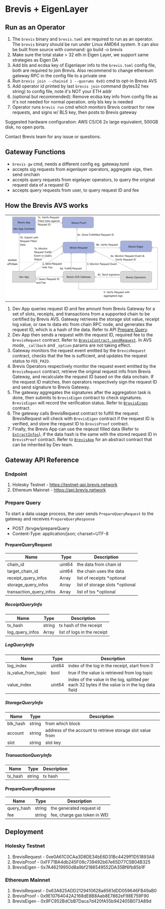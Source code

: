# Brevis + EigenLayer
## Run as an Operator
1. The `brevis` binary and `brevis.toml` are required to run as an operator. The `brevis` binary should be run under Linux AMD64 system. It can also be built from source with command: go build -o brevis
2. Make sure the total stake > 32 eth in Eigen Layer, we support same strategies as Eigen DA
3. Add bls and ecdsa key of Eigenlayer info to the `brevis.toml` config file, both are required to join Brevis. Also recommend to change ethereum gateway RPC in the config file to a private one
4. Run `brevis join --chainid 1 --quorums 0x01` cmd to opt-in Brevis AVS
5. Add operator id printed by last `brevis join` command (bytes32 hex string) to config file, note it's NOT your ETH addr
6. (optional but recommended): Remove ecdsa key info from config file as it's not needed for normal operation. only bls key is needed
7. Operator runs `brevis run` cmd which monitors Brevis contract for new requests, and signs w/ BLS key, then posts to Brevis gateway

Suggested hardware configuration: AWS C5/C6 2x large equivalent, 500GB disk, no open ports.

Contact Brevis team for any issue or questions. 

## Gateway Functions
- `brevis gw` cmd, needs a different config eg. gateway.toml
- accepts sig requests from eigenlayer operators, aggregate sigs, then send onchain
- accepts query requests from eigelayer operators, to query the original request data of a request ID
- accepts query requests from user, to query request ID and fee

## How the Brevis AVS works
<table><tr><td bgcolor='white'><img src="AVS.png"/></td></tr></table>

1. Dev App queries request ID and fee amount from Brevis Gateway for a set of slots, receipts, and transactions from a supported chain to be certified by Brevis AVS. Gateway retrieves the storage slot value, receipt log value, or raw tx data etc from chain RPC node, and generates the request ID, which is a hash of the data. Refer to API [Prepare Query](#prepare-query).
2. Dev App then sends a request with the request ID, required fee to the `BrevisRequest` contract. Refer to [`BrevisContract.sendRequest`](https://github.com/brevis-network/brevis-contracts-avs/blob/main/contracts/core/BrevisRequest.sol#L77-L94). In AVS mode, `_callback` and `_option` params are not taking effect. 
3. Gateway monitors the request event emitted by the `BrevisRequest` contract, checks that the fee is sufficient, and updates the request status to `FEE_PAID`.
4. Brevis Operators respectively monitor the request event emitted by the `BrevisRequest` contract, retrieve the original request info from Brevis Gateway, and recalculate the request ID based on the data onchain. If the request ID matches, then operators respectively sign the request ID and send signature to Brevis Gateway. 
5. The gateway aggregates the signatures after the aggregation task is done, then submits to `BrevisEigen` contract to check signatures. `BrevisEigen` will record the verification status. Refer to [`BrevisEigen`](https://github.com/brevis-network/eigenlayer-middleware/blob/mybrv/src/BrevisEigen.sol) contract.
6. The gateway calls BrevisRequest contract to fulfill the request. BrevisRequest will check with `BrevisEigen` contract if the request ID is verified, and store the request ID to `BrevisProof` contract.
7. Finally, the Brevis App can use the reqeust filled data (Refer to [`ExtractInfos`](https://github.com/brevis-network/brevis-contracts-avs/blob/main/contracts/lib/Lib.sol#L37-L41)), if the data hash is the same with the stored request ID in `BrevisProof` contract. Refer to [`BrevisApp`](https://github.com/brevis-network/brevis-contracts-avs/blob/main/contracts/core/BrevisApp.sol) for an abstract contract that can be inherited by Dev team.

## Gateway API Reference

### Endpoint
1) Holesky Testnet - https://testnet-api.brevis.network
2) Ethereum Mainnet - https://api.brevis.network

### Prepare Query

To start a data usage process, the user sends `PrepareQueryRequest` to the gateway and receives `PrepareQueryResponse`

* POST /brvgw/prepareQuery
* Content-Type: application/json; charset=UTF-8

#### PrepareQueryRequest

| Name | Type | Description |
| ---- | ---- | ---- |
| chain_id | uint64 | the data from chain id |
| target_chain_id | uint64 | the chain uses the data |
| receipt_query_infos | Array<ReceiptQueryInfo> | list of receipts *optional |
| storage_query_infos | Array<StorageQueryInfo> | list of storage slots *optional |
| transaction_query_infos | Array<TransactionQueryInfos> | list of txs *optional |

##### ReceiptQueryInfo

| Name | Type | Description |
| ---- | ---- | ---- |
| tx_hash | string | tx hash of the receipt |
| log_query_infos | Array<LogQueryInfo> | list of logs in the receipt |

##### LogQueryInfo

| Name | Type | Description |
| ---- | ---- | ---- |
| log_index | uint64 | index of the log in the receipt, start from 0 |
| is_value_from_topic | bool | true if the value is retrieved from log topic |
| value_index | uint64 | index of the value in the log, splitted per each 32 bytes if the value is in the log data field |

##### StorageQueryInfo

| Name | Type | Description |
| ---- | ---- | ---- |
| blk_hash | string | from which block |
| account | string | address of the account to retrieve storage slot value from |
| slot | string | slot key |

##### TransactionQueryInfo

| Name | Type | Description |
| ---- | ---- | ---- |
| tx_hash | string | tx hash |

#### PrepareQueryResponse

| Name | Type | Description |
| ---- | ---- | ---- |
| query_hash | string | the generated request id |
| fee | string | fee, charge gas token in WEI |

## Deployment
### Holesky Testnet
1) BrevisRequest - 0xe0A61C0CAa3D8DE34bE6D31Bc4429ff1D51893A8
2) BrevisProof - 0xFF71BA4db245F08c739492b67e65D77C5B04B325
3) BrevisEigen - 0x7A46219950d8a9bf2186549552DA35Bf6fb85b1F

### Ethereum Mainnet

1) BrevisRequest - 0x63A825ADD2129410628a8561dDD059646FB49aB0
2) BrevisProof - 0x9E10764042A2168dE8B8Aab8E7862eF98E759F90
3) BrevisEigen - 0x9FC952BdCbB7Daca7d420fA55b942405B073A89d
